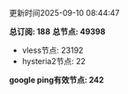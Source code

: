 更新时间2025-09-10 08:44:47

**总订阅: 188**
**总节点: 49398**
- vless节点: 23192
- hysteria2节点: 22

**google ping有效节点: 242**
